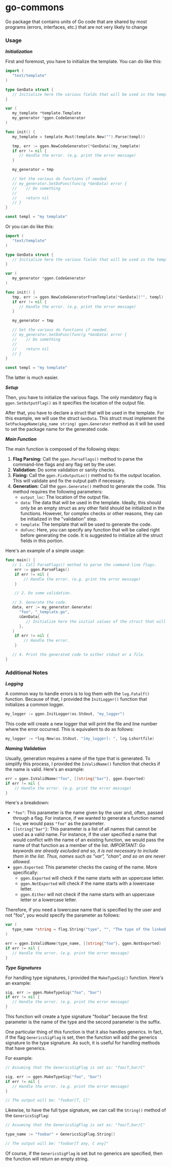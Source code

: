# go-commons
Go package that contains units of Go code that are shared by most programs (errors, interfaces, etc.) that are not very likely to change 


### Usage

***Initialization***

First and foremost, you have to initialize the template. You can do like this:
```go
import (
   "text/template"
)

type GenData struct {
   // Initialize here the various fields that will be used in the template.
}

var (
   my_template *template.Template
   my_generator *ggen.CodeGenerator
)

func init() {
   my_template = template.Must(template.New("").Parse(templ))

   tmp, err := ggen.NewCodeGenerator[*GenData](my_template)
   if err != nil {
      // Handle the error. (e.g. print the error message)
   }

   my_generator = tmp

   // Set the various do functions if needed.
   // my_generator.SetDoFunc(func(g *GenData) error {
   //    // Do something
   //
   //    return nil
   // }
}

const templ = "my template"
```

Or you can do like this:
```go
import (
   "text/template"
)

type GenData struct {
   // Initialize here the various fields that will be used in the template.
}

var (
   my_generator *ggen.CodeGenerator
)

func init() {
   tmp, err := ggen.NewCodeGeneratorFromTemplate[*GenData]("", templ)
   if err != nil {
      // Handle the error. (e.g. print the error message)
   }

   my_generator = tmp

   // Set the various do functions if needed.
   // my_generator.SetDoFunc(func(g *GenData) error {
   //    // Do something
   //
   //    return nil
   // }
}

const templ = "my template"
```

The latter is much easier.


***Setup***

Then, you have to initialize the various flags. The only mandatory flag is `ggen.SetOutputFlag()` as it specifies the location of the output file.

After that, you have to declare a struct that will be used in the template. For this example, we will use the struct `GenData`. This struct must implement the `SetPackageName(pkg_name string) ggen.Generater` method as it will be used to set the package name for the generated code.


***Main Function***

The main function is composed of the following steps:
1. **Flag Parsing:** Call the `ggen.ParseFlags()` method to parse the command-line flags and any flag set by the user.
2. **Validation:** Do some validation or sanity checks.
3. **Fixing:** Call the `ggen.FixOutputLoc()` method to fix the output location. This will validate and fix the output path if necessary.
4. **Generation:** Call the `ggen.Generate()` method to generate the code. This method requires the following parameters:
   - `output_loc`: The location of the output file.
   - `data`: The data that will be used in the template. Ideally, this should only be an empty struct as any other field should be initialized in the functions. However, for complex checks or other reasons, they can be initialized in the "validation" step.
   - `template`: The template that will be used to generate the code.
   - `doFunc`: Here, you can specify any function that will be called right before generating the code. It is suggested to initialize all the struct fields in this portion.


Here's an example of a simple usage:
```go
func main() {
   // 1. Call ParseFlags() method to parse the command-line flags.
	err := ggen.ParseFlags()
	if err != nil {
		// Handle the error. (e.g. print the error message)
	}

	// 2. Do some validation.

   // 3. Generate the code.
   data, err := my_generator.Generate(
      "foo", "_template.go",
      &GenData{
         // Initialize here the initial values of the struct that will be used in the template.
      },
   )
	if err != nil {
		// Handle the error.
	}

   // 4. Print the generated code to either stdout or a file.
}
```


### Additional Notes

***Logging***

A common way to handle errors is to log them with the `log.Fatalf()` function. Because of that, I provided the `InitLogger()` function that initializes a common logger.

```go
my_logger := ggen.InitLogger(os.Stdout, "my_logger")
```

This code will create a new logger that will print the file and line number where the error occurred. This is equivalent to do as follows:
```go
my_logger := *log.New(os.Stdout, "[my_logger]: ", log.Lshortfile)
```


***Naming Validation***

Usually, generation requires a name of the type that is generated. To simplify this process, I provided the `IsValidName()` function that checks if the name is valid. Here's an example:
```go
err = ggen.IsValidName("foo", []string{"bar"}, ggen.Exported)
if err != nil {
	// Handle the error. (e.g. print the error message)
}
```

Here's a breakdown:
- `"foo"`: This parameter is the name given by the user and, often, passed through a flag. For instance, if we wanted to generate a function named `foo`, we would pass `"foo"` as the parameter.
- `[]string{"bar"}`: This parameter is a list of all names that cannot be used as a valid name. For instance, if the user specified a name that would conflict with the name of an existing function, we would pass the name of that function as a member of the list. *IMPORTANT: Go keywords are already excluded and so, it is not necessary to include them in the list. Thus, names such as "var", "chan", and so on are never allowed.*
- `ggen.Exported`: This parameter checks the casing of the name. More specifically:
   - `ggen.Exported` will check if the name starts with an uppercase letter.
   - `ggen.NotExported` will check if the name starts with a lowercase letter.
   - `ggen.Either` will not check if the name starts with an uppercase letter or a lowercase letter.

Therefore, if you need a lowercase name that is specified by the user and not "foo", you would specify the parameter as follows:
```go
var (
   type_name *string = flag.String("type", "", "The type of the linked stack.")
)

err = ggen.IsValidName(type_name, []string{"foo"}, ggen.NotExported)
if err != nil {
   // Handle the error. (e.g. print the error message)
}
```


***Type Signatures***

For handling type signatures, I provided the `MakeTypeSig()` function. Here's an example:
```go
sig, err := ggen.MakeTypeSig("foo", "bar")
if err != nil {
   // Handle the error. (e.g. print the error message)
}
```

This function will create a type signature "foobar" because the first parameter is the name of the type and the second parameter is the suffix.

One particular thing of this function is that it also handles generics. In fact, if the flag `GenericsSigFlag` is set, then the function will add the generics signature to the type signature. As such, it is useful for handling methods that have generics.


For example:
```go
// Assuming that the GenericsSigFlag is set as: "foo/T,bar/C"

sig, err := ggen.MakeTypeSig("foo", "bar")
if err != nil {
   // Handle the error. (e.g. print the error message)
}

// The output will be: "foobar[T, C]"
```

Likewise, to have the full type signature, we can call the `String()` method of the `GenericsSigFlag`:
```go
// Assuming that the GenericsSigFlag is set as: "foo/T,bar/C"

type_name := "foobar" + GenericsSigFlag.String()

// The output will be: "foobar[T any, C any]"
```

Of course, if the `GenericsSigFlag` is set but no generics are specified, then the function will return an empty string.
